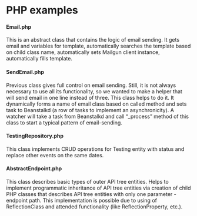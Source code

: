 # PHP examples

#### Email.php
This is an abstract class that contains the logic of email sending. It gets email and variables for template, automatically searches the template based on child class name, automatically sets Mailgun client instance, automatically fills template.

#### SendEmail.php
Previous class gives full control on email sending. Still, it is not always necessary to use all its functionality, so we wanted to make a helper that will send email in one line instead of three. This class helps to do it.
It dynamically forms a name of email class based on called method and sets task to Beanstalkd (a row of tasks to implement an asynchronicity).
A watcher will take a task from Beanstalkd and call “_process” method of this class to start a typical pattern of email-sending.

#### TestingRepository.php
This class implements CRUD operations for Testing entity with status and replace other events on the same dates.

#### AbstractEndpoint.php
This class describes basic types of outer API tree entities.
Helps to implement programmatic inheritance of API tree entities via creation of child PHP classes that describes API tree entities with only one parameter - endpoint path.
This implementation is possible due to using of ReflectionClass and attended functionality (like ReflectionProperty, etc.).